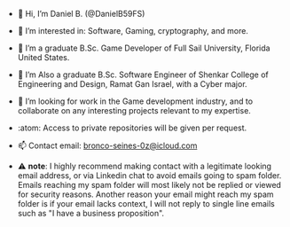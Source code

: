 - 👋 Hi, I’m Daniel B. (@DanielB59FS)
- 👀 I’m interested in: Software, Gaming, cryptography, and more.
- 🌱 I’m a graduate B.Sc. Game Developer of Full Sail University, Florida United States.
- 🌱 I’m Also a graduate B.Sc. Software Engineer of Shenkar College of Engineering and Design, Ramat Gan Israel, with a Cyber major.
- 💞️ I’m looking for work in the Game development industry, and to collaborate on any interesting projects relevant to my expertise.
- :atom: Access to private repositories will be given per request.
- 📫 Contact email: bronco-seines-0z@icloud.com

- ⚠️ **note**:
I highly recommend making contact with a legitimate looking email address, or via Linkedin chat to avoid emails going to spam folder.
Emails reaching my spam folder will most likely not be replied or viewed for security reasons.
Another reason your email might reach my spam folder is if your email lacks context, I will not reply to single line emails such as "I have a business proposition".
